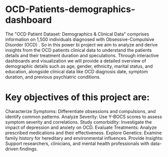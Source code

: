 # OCD-Patients-demographics-dashboard
The "OCD Patient Dataset: Demographics &amp; Clinical Data" comprises information on 1,500 individuals diagnosed with Obsessive-Compulsive Disorder (OCD) .  So in this power bi project we aim to analyze and derive insights from the OCD patients clinical data to understand the patients details and their treatment duration and speculations.
Through interactive dashboards and visualization we will provide a detailed overview of demographic details such as age, gender, ethnicity, marital status, and education, alongside clinical data like OCD diagnosis date, symptom duration, and previous psychiatric conditions.

# Key objectives of this project are:
Characterize Symptoms: Differentiate obsessions and compulsions, and identify common patterns.
Analyze Severity: Use Y-BOCS scores to assess symptom severity and correlations.
Study comorbidity: Investigate the impact of depression and anxiety on OCD.
Evaluate Treatments: Analyze prescribed medications and their effectiveness.
Explore Genetics: Examine family history for hereditary and environmental influences.
Provide Insights: Support researchers, clinicians, and mental health professionals with data-driven findings.

